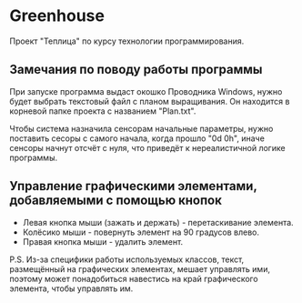 # Greenhouse
Проект "Теплица" по курсу технологии программирования.

## Замечания по поводу работы программы
При запуске программа выдаст окошко Проводника Windows, нужно будет выбрать текстовый файл с планом выращивания. Он находится в корневой папке проекта с названием "Plan.txt".

Чтобы система назначила сенсорам начальные параметры, нужно поставить сесоры с самого начала, когда прошло "0d 0h", иначе сенсоры начнут отсчёт с нуля, что приведёт к нереалистичной логике программы.

## Управление графическими элементами, добавляемыми с помощью кнопок
* Левая кнопка мыши (зажать и держать) - перетаскивание элемента.
* Колёсико мыши - повернуть элемент на 90 градусов влево.
* Правая кнопка мыши - удалить элемент.

P.S. Из-за специфики работы используемых классов, текст, размещённый на графических элементах, мешает управлять ими, поэтому может понадобиться навестись на край графического элемента, чтобы управлять им.
